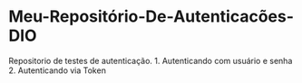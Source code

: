 # Meu-Repositório-De-Autenticacões-DIO
Repositorio de testes de autenticação.
    1. Autenticando com usuário e senha
    2. Autenticando via Token